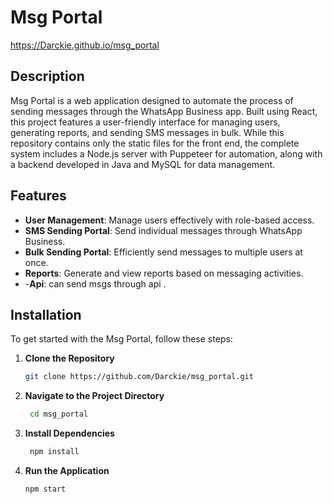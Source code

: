 # Msg Portal
https://Darckie.github.io/msg_portal
## Description
Msg Portal is a web application designed to automate the process of sending messages through the WhatsApp Business app. Built using React, this project features a user-friendly interface for managing users, generating reports, and sending SMS messages in bulk. While this repository contains only the static files for the front end, the complete system includes a Node.js server with Puppeteer for automation, along with a backend developed in Java and MySQL for data management.

## Features
- **User Management**: Manage users effectively with role-based access.
- **SMS Sending Portal**: Send individual messages through WhatsApp Business.
- **Bulk Sending Portal**: Efficiently send messages to multiple users at once.
- **Reports**: Generate and view reports based on messaging activities.
- -**Api**: can send msgs through api .

## Installation
To get started with the Msg Portal, follow these steps:

1. **Clone the Repository**
   ```bash
   git clone https://github.com/Darckie/msg_portal.git
2. **Navigate to the Project Directory**
   ```bash
    cd msg_portal
3. **Install Dependencies**
     ```bash
      npm install
4. **Run the Application**
     ```bash
     npm start

